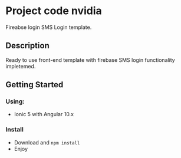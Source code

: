 # Project code nvidia 

Fireabse login SMS Login template.

## Description
Ready to use front-end template with firebase SMS login functionality impletemed.

## Getting Started

### Using:

* Ionic 5 with Angular 10.x

### Install

* Download and `npm install`
* Enjoy
